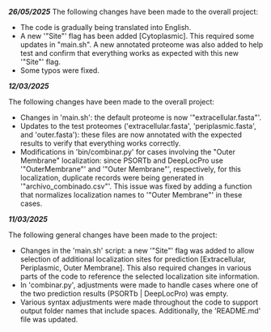 ***************26/05/2025***************
The following changes have been made to the overall project:

- The code is gradually being translated into English.
- A new '"Site"' flag has been added [Cytoplasmic]. This required some updates in "main.sh". A new annotated proteome was also added to help test and confirm that everything works as expected with this new '"Site"' flag.
- Some typos were fixed. 

***************12/03/2025***************

The following changes have been made to the overall project:

- Changes in 'main.sh': the default proteome is now '"extracellular.fasta"'.
- Updates to the test proteomes ('extracellular.fasta', 'periplasmic.fasta', and 'outer.fasta'): these files are now annotated with the expected results to verify that everything works correctly.
- Modifications in 'bin/combinar.py' for cases involving the "Outer Membrane" localization: since PSORTb and DeepLocPro use '"OuterMembrane"' and '"Outer Membrane"', respectively, for this localization, duplicate records were being generated in '"archivo_combinado.csv"'. This issue was fixed by adding a function that normalizes localization names to '"Outer Membrane"' in these cases.


***************11/03/2025***************

The following general changes have been made to the project:

- Changes in the 'main.sh' script: a new '"Site"' flag was added to allow selection of additional localization sites for prediction [Extracellular, Periplasmic, Outer Membrane]. This also required changes in various parts of the code to reference the selected localization site information.
- In 'combinar.py', adjustments were made to handle cases where one of the two prediction results (PSORTb | DeepLocPro) was empty.
- Various syntax adjustments were made throughout the code to support output folder names that include spaces. Additionally, the 'README.md' file was updated. 
